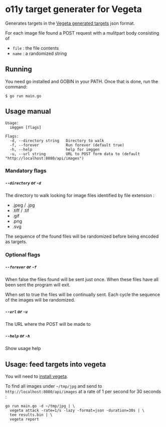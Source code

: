 # o11y target generater for Vegeta

Generates targets in the [Vegeta generated targets](https://github.com/tsenart/vegeta#usage-generated-targets) json format.

For each image file found a POST request with a mulitpart body consisting of

- `file` : the file contents
- `name` : a randomized string



## Running

You need go installed and GOBIN in your PATH. Once that is done, run the command:

```shell
$ go run main.go
```

## Usage manual

```console
Usage:
  imggen [flags]

Flags:
  -d, --directory string   Directory to walk
  -f, --forever            Run forever (default true)
  -h, --help               help for imggen
  -u, --url string         URL to POST form data to (default "http://localhost:8080/api/images")
```

### Mandatory flags

##### `--directory` or `-d` 

The directory to walk looking for image files identified by file extension : 

- .jpeg / .jpg
- .tiff / .tif
- .gif
- .png
- .svg

The sequence of the found files will be randomized before being encoded as targets.

### Optional flags

##### `--forever` or `-f` 

When false the files found will be sent just once. When these files have all been sent the program will exit.

When set to true the files will be continually sent. Each cycle the sequence of the images will be randomized.

##### `--url` or `-u` 

The URL where the POST will be made to

##### `--help` or `-h` 

Show usage help

## Usage: feed targets into vegeta

You will need to [install vegeta](https://github.com/tsenart/vegeta/blob/master/README.md#install).

To find all images under `~/tmp/jpg` and send to `http://localhost:8080/api/images` at a rate of 1 per second for 30 seconds :

```console
go run main.go -d ~/tmp/jpg | \
  vegeta attack -rate=1/s -lazy -format=json -duration=30s | \
  tee results.bin | \
  vegeta report
```

